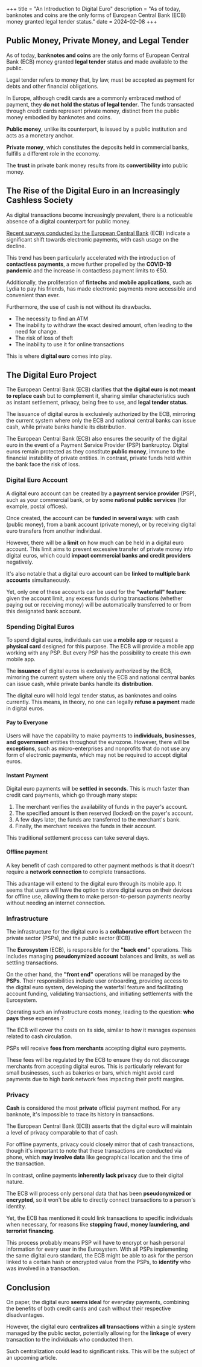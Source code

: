 +++
title = "An Introduction to Digital Euro"
description = "As of today, banknotes and coins are the only forms of European Central Bank (ECB) money granted legal tender status."
date = 2024-02-08
+++

## Public Money, Private Money, and Legal Tender

As of today, **banknotes and coins** are the only forms of European Central Bank (ECB) money granted **legal tender** status and made available to the public.

Legal tender refers to money that, by law, must be accepted as payment for debts and other financial obligations.

In Europe, although credit cards are a commonly embraced method of payment, they **do not hold the status of legal tender**. The funds transacted through credit cards represent private money, distinct from the public money embodied by banknotes and coins.

**Public money**, unlike its counterpart, is issued by a public institution and acts as a monetary anchor.

**Private money**, which constitutes the deposits held in commercial banks, fulfills a different role in the economy.

The **trust** in private bank money results from its **convertibility** into public money.

## The Rise of the Digital Euro in an Increasingly Cashless Society

As digital transactions become increasingly prevalent, there is a noticeable absence of a digital counterpart for public money.

[Recent surveys conducted by the European Central Bank](https://www.ecb.europa.eu/stats/ecb_surveys/space/html/ecb.spacereport202212~783ffdf46e.fr.html) (ECB) indicate a significant shift towards electronic payments, with cash usage on the decline.

This trend has been particularly accelerated with the introduction of **contactless payments**, a move further propelled by the **COVID-19 pandemic** and the increase in contactless payment limits to €50.

Additionally, the proliferation of **fintechs** and **mobile applications**, such as Lydia to pay his friends, has made electronic payments more accessible and convenient than ever.

Furthermore, the use of cash is not without its drawbacks.

- The necessity to find an ATM
- The inability to withdraw the exact desired amount, often leading to the need for change.
- The risk of loss of theft
- The inability to use it for online transactions

This is where **digital euro** comes into play.

## The Digital Euro Project

The European Central Bank (ECB) clarifies that **the digital euro is not meant to replace cash** but to complement it, sharing similar characteristics such as instant settlement, privacy, being free to use, and **legal tender status**.

The issuance of digital euros is exclusively authorized by the ECB, mirroring the current system where only the ECB and national central banks can issue cash, while private banks handle its distribution.

The European Central Bank (ECB) also ensures the security of the digital euro in the event of a Payment Service Provider (PSP) bankruptcy. Digital euros remain protected as they constitute **public money**, immune to the financial instability of private entities. In contrast, private funds held within the bank face the risk of loss.

### Digital Euro Account

A digital euro account can be created by a **payment service provider** (PSP), such as your commercial bank, or by some **national public services** (for example, postal offices).

Once created, the account can be **funded in several ways**: with cash (public money), from a bank account (private money), or by receiving digital euro transfers from another individual.

However, there will be a **limit** on how much can be held in a digital euro account. This limit aims to prevent excessive transfer of private money into digital euros, which could **impact commercial banks and credit providers** negatively.

It's also notable that a digital euro account can be **linked to multiple bank accounts** simultaneously.

Yet, only one of these accounts can be used for the **"waterfall" feature**: given the account limit, any excess funds during transactions (whether paying out or receiving money) will be automatically transferred to or from this designated bank account.

### Spending Digital Euros

To spend digital euros, individuals can use a **mobile app** or request a **physical card** designed for this purpose. The ECB will provide a mobile app working with any PSP. But every PSP has the possibility to create this own mobile app.

The **issuance** of digital euros is exclusively authorized by the ECB, mirroring the current system where only the ECB and national central banks can issue cash, while private banks handle its **distribution**.

The digital euro will hold legal tender status, as banknotes and coins currently. This means, in theory, no one can legally **refuse a payment** made in digital euros.

#### Pay to Everyone

Users will have the capability to make payments to **individuals, businesses, and government** entities throughout the eurozone. However, there will be **exceptions**, such as micro-enterprises and nonprofits that do not use any form of electronic payments, which may not be required to accept digital euros.

#### Instant Payment

Digital euro payments will be **settled in seconds**. This is much faster than credit card payments, which go through many steps:

1. The merchant verifies the availability of funds in the payer's account.
2. The specified amount is then reserved (locked) on the payer's account.
3. A few days later, the funds are transferred to the merchant's bank.
4. Finally, the merchant receives the funds in their account.

This traditional settlement process can take several days.

#### Offline payment

A key benefit of cash compared to other payment methods is that it doesn't require a **network connection** to complete transactions.

This advantage will extend to the digital euro through its mobile app. It seems that users will have the option to store digital euros on their devices for offline use, allowing them to make person-to-person payments nearby without needing an internet connection.

### Infrastructure

The infrastructure for the digital euro is a **collaborative effort** between the private sector (PSPs), and the public sector (ECB).

The **Eurosystem** (ECB), is responsible for the **"back end"** operations. This includes managing **pseudonymized account** balances and limits, as well as settling transactions.

On the other hand, the **"front end"** operations will be managed by the **PSPs**. Their responsibilities include user onboarding, providing access to the digital euro system, developing the waterfall feature and facilitating account funding, validating transactions, and initiating settlements with the Eurosystem.

Operating such an infrastructure costs money, leading to the question: **who pays** these expenses ?

The ECB will cover the costs on its side, similar to how it manages expenses related to cash circulation.

PSPs will receive **fees from merchants** accepting digital euro payments.

These fees will be regulated by the ECB to ensure they do not discourage merchants from accepting digital euros. This is particularly relevant for small businesses, such as bakeries or bars, which might avoid card payments due to high bank network fees impacting their profit margins.

### Privacy

**Cash** is considered the most **private** official payment method. For any banknote, it's impossible to trace its history in transactions.

The European Central Bank (ECB) asserts that the digital euro will maintain a level of privacy comparable to that of cash.

For offline payments, privacy could closely mirror that of cash transactions, though it's important to note that these transactions are conducted via phone, which **may involve data** like geographical location and the time of the transaction.

In contrast, online payments **inherently lack privacy** due to their digital nature.

The ECB will process only personal data that has been **pseudonymized or encrypted**, so it won't be able to directly connect transactions to a person's identity.

Yet, the ECB has mentioned it could link transactions to specific individuals when necessary, for reasons like **stopping fraud, money laundering, and terrorist financing**.

This process probably means PSP will have to encrypt or hash personal information for every user in the Eurosystem. With all PSPs implementing the same digital euro standard, the ECB might be able to ask for the person linked to a certain hash or encrypted value from the PSPs, to **identify** who was involved in a transaction.

## Conclusion

On paper, the digital euro **seems ideal** for everyday payments, combining the benefits of both credit cards and cash without their respective disadvantages.

However, the digital euro **centralizes all transactions** within a single system managed by the public sector, potentially allowing for the **linkage** of every transaction to the individuals who conducted them.

Such centralization could lead to significant risks. This will be the subject of an upcoming article.
